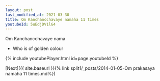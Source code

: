 ```yaml
---
layout: post
last_modified_at: 2021-03-30
title: Om Kanchancchavaye namaha 11 times
youtubeId: 5uEdjDV1lG4
---
```

 
 
Om Kanchancchavaye nama 
 
 -  Who is of golden colour 
 
  
 
  
 
 
 
 
 
 


{% include youtubePlayer.html id=page.youtubeId %}
 
[Next]({{ site.baseurl }}{% link  split1/_posts/2014-01-05-Om prakasaya namaha 11 times.md%})
 
